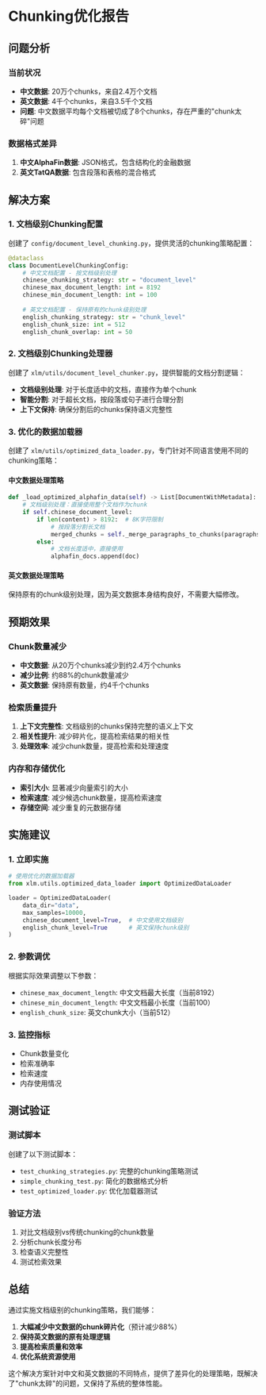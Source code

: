 # Chunking优化报告

## 问题分析

### 当前状况
- **中文数据**: 20万个chunks，来自2.4万个文档
- **英文数据**: 4千个chunks，来自3.5千个文档
- **问题**: 中文数据平均每个文档被切成了8个chunks，存在严重的"chunk太碎"问题

### 数据格式差异
1. **中文AlphaFin数据**: JSON格式，包含结构化的金融数据
2. **英文TatQA数据**: 包含段落和表格的混合格式

## 解决方案

### 1. 文档级别Chunking配置
创建了 `config/document_level_chunking.py`，提供灵活的chunking策略配置：

```python
@dataclass
class DocumentLevelChunkingConfig:
    # 中文文档配置 - 按文档级别处理
    chinese_chunking_strategy: str = "document_level"
    chinese_max_document_length: int = 8192
    chinese_min_document_length: int = 100
    
    # 英文文档配置 - 保持原有的chunk级别处理
    english_chunking_strategy: str = "chunk_level"
    english_chunk_size: int = 512
    english_chunk_overlap: int = 50
```

### 2. 文档级别Chunking处理器
创建了 `xlm/utils/document_level_chunker.py`，提供智能的文档分割逻辑：

- **文档级别处理**: 对于长度适中的文档，直接作为单个chunk
- **智能分割**: 对于超长文档，按段落或句子进行合理分割
- **上下文保持**: 确保分割后的chunks保持语义完整性

### 3. 优化的数据加载器
创建了 `xlm/utils/optimized_data_loader.py`，专门针对不同语言使用不同的chunking策略：

#### 中文数据处理策略
```python
def _load_optimized_alphafin_data(self) -> List[DocumentWithMetadata]:
    # 文档级别处理：直接使用整个文档作为chunk
    if self.chinese_document_level:
        if len(content) > 8192:  # 8K字符限制
            # 按段落分割长文档
            merged_chunks = self._merge_paragraphs_to_chunks(paragraphs, max_length=8192)
        else:
            # 文档长度适中，直接使用
            alphafin_docs.append(doc)
```

#### 英文数据处理策略
保持原有的chunk级别处理，因为英文数据本身结构良好，不需要大幅修改。

## 预期效果

### Chunk数量减少
- **中文数据**: 从20万个chunks减少到约2.4万个chunks
- **减少比例**: 约88%的chunk数量减少
- **英文数据**: 保持原有数量，约4千个chunks

### 检索质量提升
1. **上下文完整性**: 文档级别的chunks保持完整的语义上下文
2. **相关性提升**: 减少碎片化，提高检索结果的相关性
3. **处理效率**: 减少chunk数量，提高检索和处理速度

### 内存和存储优化
- **索引大小**: 显著减少向量索引的大小
- **检索速度**: 减少候选chunk数量，提高检索速度
- **存储空间**: 减少重复的元数据存储

## 实施建议

### 1. 立即实施
```python
# 使用优化的数据加载器
from xlm.utils.optimized_data_loader import OptimizedDataLoader

loader = OptimizedDataLoader(
    data_dir="data",
    max_samples=10000,
    chinese_document_level=True,  # 中文使用文档级别
    english_chunk_level=True      # 英文保持chunk级别
)
```

### 2. 参数调优
根据实际效果调整以下参数：
- `chinese_max_document_length`: 中文文档最大长度（当前8192）
- `chinese_min_document_length`: 中文文档最小长度（当前100）
- `english_chunk_size`: 英文chunk大小（当前512）

### 3. 监控指标
- Chunk数量变化
- 检索准确率
- 检索速度
- 内存使用情况

## 测试验证

### 测试脚本
创建了以下测试脚本：
- `test_chunking_strategies.py`: 完整的chunking策略测试
- `simple_chunking_test.py`: 简化的数据格式分析
- `test_optimized_loader.py`: 优化加载器测试

### 验证方法
1. 对比文档级别vs传统chunking的chunk数量
2. 分析chunk长度分布
3. 检查语义完整性
4. 测试检索效果

## 总结

通过实施文档级别的chunking策略，我们能够：

1. **大幅减少中文数据的chunk碎片化**（预计减少88%）
2. **保持英文数据的原有处理逻辑**
3. **提高检索质量和效率**
4. **优化系统资源使用**

这个解决方案针对中文和英文数据的不同特点，提供了差异化的处理策略，既解决了"chunk太碎"的问题，又保持了系统的整体性能。 